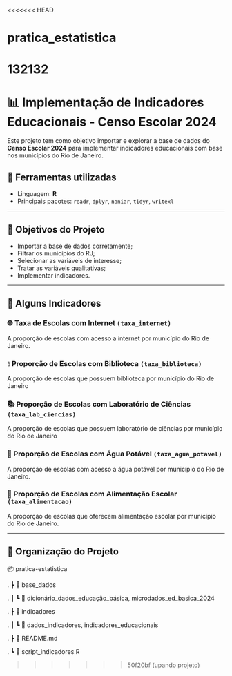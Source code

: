 <<<<<<< HEAD

# pratica_estatistica

132132
=======
# 📊 Implementação de Indicadores Educacionais - Censo Escolar 2024

Este projeto tem como objetivo importar e explorar a base de dados do **Censo Escolar 2024** para implementar indicadores educacionais com base nos municípios do Rio de Janeiro.

## 🧰 Ferramentas utilizadas

-   Linguagem: **R**
-   Principais pacotes: `readr`, `dplyr`, `naniar`, `tidyr`, `writexl`

------------------------------------------------------------------------

## 🎯 Objetivos do Projeto

-   Importar a base de dados corretamente;
-   Filtrar os municípios do RJ;
-   Selecionar as variáveis de interesse;
-   Tratar as variáveis qualitativas;
-   Implementar indicadores.

------------------------------------------------------------------------

## 📌 Alguns Indicadores

### 🌐 Taxa de Escolas com Internet `(taxa_internet)`

A proporção de escolas com acesso a internet por município do Rio de Janeiro.

### 💧 Proporção de Escolas com Biblioteca `(taxa_biblioteca)`

A proporção de escolas que possuem biblioteca por município do Rio de Janeiro

### 📚 Proporção de Escolas com Laboratório de Ciências `(taxa_lab_ciencias)`

A proporção de escolas que possuem laboratório de ciências por município do Rio de Janeiro

### 🧪 Proporção de Escolas com Água Potável `(taxa_agua_potavel)`

A proporção de escolas com acesso a água potável por município do Rio de Janeiro.

### 🧪 Proporção de Escolas com Alimentação Escolar `(taxa_alimentacao)`

A proporção de escolas que oferecem alimentação escolar por município do Rio de Janeiro.

------------------------------------------------------------------------

## 📁 Organização do Projeto

📦 pratica-estatistica

. ┣ 📂 base_dados

. ┃ ┗ 📄 dicionário_dados_educação_básica, microdados_ed_basica_2024

. ┣ 📂 indicadores

. ┃ ┗ 📄 dados_indicadores, indicadores_educacionais

. ┣ 📜 README.md

. ┗ 📜 script_indicadores.R
>>>>>>> 50f20bf (upando projeto)
